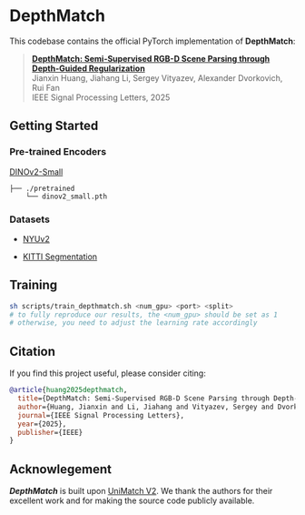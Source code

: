 # DepthMatch

This codebase contains the official PyTorch implementation of <b>DepthMatch</b>:

> **[DepthMatch: Semi-Supervised RGB-D Scene Parsing through Depth-Guided Regularization](https://ieeexplore.ieee.org/abstract/document/11020785)**</br>
> Jianxin Huang, Jiahang Li, Sergey Vityazev, Alexander Dvorkovich, Rui Fan</br>
> IEEE Signal Processing Letters, 2025


## Getting Started

### Pre-trained Encoders

[DINOv2-Small](https://dl.fbaipublicfiles.com/dinov2/dinov2_vits14/dinov2_vits14_pretrain.pth)

```
├── ./pretrained
    └── dinov2_small.pth
```

### Datasets

- [NYUv2](https://cs.nyu.edu/~fergus/datasets/nyu_depth_v2.html)

- [KITTI Segmentation](https://www.cvlibs.net/datasets/kitti/eval_semseg.php?benchmark=semantics2015)


## Training


```bash
sh scripts/train_depthmatch.sh <num_gpu> <port> <split>
# to fully reproduce our results, the <num_gpu> should be set as 1
# otherwise, you need to adjust the learning rate accordingly
```



## Citation

If you find this project useful, please consider citing:

```bibtex
@article{huang2025depthmatch,
  title={DepthMatch: Semi-Supervised RGB-D Scene Parsing through Depth-Guided Regularization},
  author={Huang, Jianxin and Li, Jiahang and Vityazev, Sergey and Dvorkovich, Alexander and Fan, Rui},
  journal={IEEE Signal Processing Letters},
  year={2025},
  publisher={IEEE}
}
```

## Acknowlegement
_**DepthMatch**_ is built upon [UniMatch V2](https://github.com/LiheYoung/UniMatch-V2). We thank the authors for their excellent work and for making the source code publicly available.
